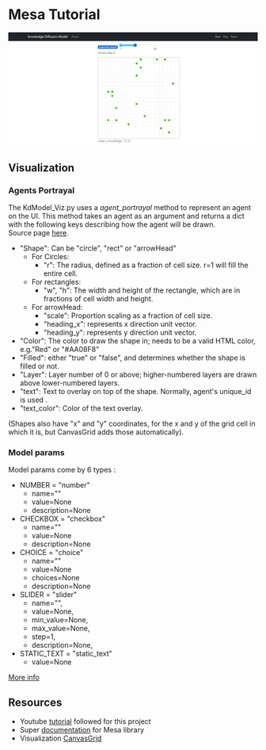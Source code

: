 # Mesa Tutorial

![Model Visualization](screenshots/model_viz_01.jpg)

## Visualization

### Agents Portrayal

The KdModel_Viz.py uses a *agent_portrayal* method to represent an agent on the UI. This method takes an agent as an argument and returns a dict with the following keys describing how the agent will be drawn.<br>
Source page [here](https://mesa.readthedocs.io/en/main/modular-visualization.html).

- "Shape": Can be "circle", "rect" or "arrowHead"
    - For Circles:
        - "r": The radius, defined as a fraction of cell size. r=1 will fill the entire cell.
    - For rectangles:
        - "w", "h": The width and height of the rectangle, which are in fractions of cell width and height.
    - For arrowHead:
        - "scale": Proportion scaling as a fraction of cell size.
        - "heading_x": represents x direction unit vector.
        - "heading_y": represents y direction unit vector.
- "Color": The color to draw the shape in; needs to be a valid HTML color, e.g."Red" or "#AA08F8"
- "Filled": either "true" or "false", and determines whether the shape is filled or not.
- "Layer": Layer number of 0 or above; higher-numbered layers are drawn above lower-numbered layers.
- "text": Text to overlay on top of the shape. Normally, agent's unique_id is used .
- "text_color": Color of the text overlay.

(Shapes also have "x" and "y" coordinates, for the x and y of the grid cell in which it is, but CanvasGrid adds those automatically).

### Model params

Model params come by 6 types :
- NUMBER = "number"
    - name=""
    - value=None
    - description=None
- CHECKBOX = "checkbox"
    - name=""
    - value=None
    - description=None
- CHOICE = "choice"
    - name=""
    - value=None
    - choices=None
    - description=None
- SLIDER = "slider"
    - name="",
    - value=None,
    - min_value=None,
    - max_value=None,
    - step=1,
    - description=None,
-  STATIC_TEXT = "static_text"
    - value=None

[More info](https://github.com/projectmesa/mesa-viz-tornado/blob/main/mesa_viz_tornado/UserParam.py)


## Resources
- Youtube [tutorial](https://www.youtube.com/watch?v=fUrUWnWGHEQ&list=PLF0b3ThojznRpQOd7iFukqXybbMV_vwZn&index=1) followed for this project
- Super [documentation](https://mesa.readthedocs.io/en/latest/apis/time.html) for Mesa library
- Visualization [CanvasGrid](https://mesa.readthedocs.io/en/main/tutorials/adv_tutorial_legacy.html)
